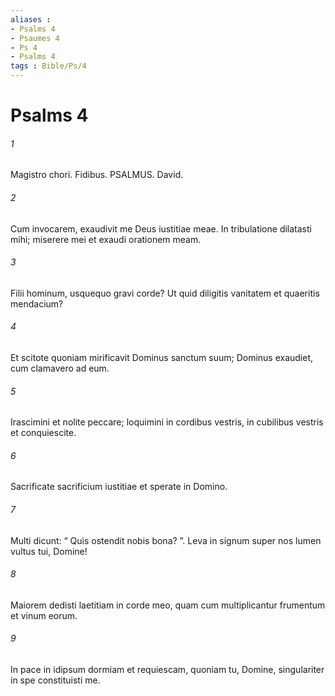 ```yaml
---
aliases : 
- Psalms 4
- Psaumes 4
- Ps 4
- Psalms 4
tags : Bible/Ps/4
---
```


# Psalms 4

###### 1
Magistro chori. Fidibus. PSALMUS. David.
###### 2
Cum invocarem, exaudivit me Deus iustitiae meae. In tribulatione dilatasti mihi; miserere mei et exaudi orationem meam.
###### 3
Filii hominum, usquequo gravi corde? Ut quid diligitis vanitatem et quaeritis mendacium?
###### 4
Et scitote quoniam mirificavit Dominus sanctum suum; Dominus exaudiet, cum clamavero ad eum.
###### 5
Irascimini et nolite peccare; loquimini in cordibus vestris, in cubilibus vestris et conquiescite.
###### 6
Sacrificate sacrificium iustitiae et sperate in Domino.
###### 7
Multi dicunt: “ Quis ostendit nobis bona? ”. Leva in signum super nos lumen vultus tui, Domine!
###### 8
Maiorem dedisti laetitiam in corde meo, quam cum multiplicantur frumentum et vinum eorum.
###### 9
In pace in idipsum dormiam et requiescam, quoniam tu, Domine, singulariter in spe constituisti me.
